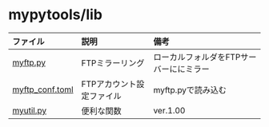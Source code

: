 # mypytools/lib

|ファイル|説明|備考|
|:---|:---|:---|
|[myftp.py](myftp.py)|FTPミラーリング|ローカルフォルダをFTPサーバーににミラー|
|[myftp_conf.toml](myftp_conf.toml)|FTPアカウント設定ファイル|myftp.pyで読み込む|
|[myutil.py](myutil.py)|便利な関数|ver.1.00|